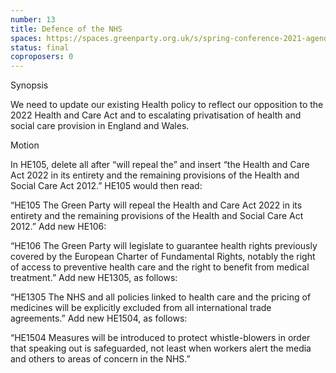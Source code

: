 ```yaml
---
number: 13
title: Defence of the NHS
spaces: https://spaces.greenparty.org.uk/s/spring-conference-2021-agenda-forum2/?contentId=78245
status: final
coproposers: 0
---
```

Synopsis


We need to update our existing Health policy to reflect our opposition to the 2022 Health and Care Act and to escalating privatisation of health and social care provision in England and Wales.


Motion


In HE105, delete all after “will repeal the” and insert “the Health and Care Act 2022 in its entirety and the remaining provisions of the Health and Social Care Act 2012.” HE105 would then read:


“HE105 The Green Party will repeal the Health and Care Act 2022 in its entirety and the remaining provisions of the Health and Social Care Act 2012.”
Add new HE106:


“HE106 The Green Party will legislate to guarantee health rights previously covered by the European Charter of Fundamental Rights, notably the right of access to preventive health care and the right to benefit from medical treatment.”
Add new HE1305, as follows:


“HE1305 The NHS and all policies linked to health care and the pricing of medicines will be explicitly excluded from all international trade agreements.”
Add new HE1504, as follows:


“HE1504 Measures will be introduced to protect whistle-blowers in order that speaking out is safeguarded, not least when workers alert the media and others to areas of concern in the NHS.”
